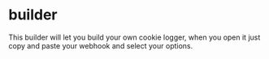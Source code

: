 # builder
This builder will let you build your own cookie logger, when you open it just copy and paste your webhook and select your options.
